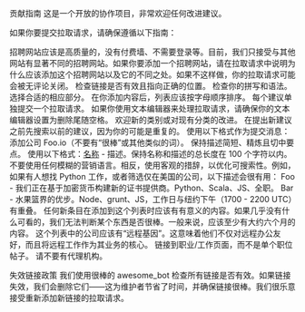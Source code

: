 贡献指南
这是一个开放的协作项目，非常欢迎任何改进建议。

如果你要提交拉取请求，请确保遵循以下指南：

招聘网站应该是高质量的，没有付费墙、不需要登录等。目前，我们只接受与其他网站有显著不同的招聘网站。如果你要添加一个招聘网站，请在拉取请求中说明为什么应该添加这个招聘网站以及它的不同之处。如果不这样做，你的拉取请求可能会被无评论关闭。
检查链接是否有效且指向正确的位置。
检查你的拼写和语法。
选择合适的相应部分。
在你添加内容后，列表应该按字母顺序排序。
每个建议单独提交一个拉取请求。
如果你使用文本编辑器来处理拉取请求，请确保你的文本编辑器设置为删除尾随空格。
欢迎新的类别或对现有分类的改进。
在提出新建议之前先搜索以前的建议，因为你的可能是重复的。
使用以下格式作为提交消息：添加公司 Foo.io（不要有“很棒”或其他类似的词）。
保持描述简短、精炼且切中要点。
使用以下格式：[名称](链接) - 描述。保持名称和描述的总长度在 100 个字符以内。
不要使用任何模糊的营销语言。相反，使用客观的措辞，以优化可搜索性。例如，如果有人想找 Python 工作，或者筛选仅在美国的公司，以下描述会很有用：
Foo - 我们正在基于加密货币构建新的证书提供商。Python、Scala、JS、全职。
Bar - 水果篮界的优步。Node、grunt、JS，工作日与纽约下午（1700 - 2200 UTC）有重叠。
任何新条目在添加到这个列表时应该有有意义的内容。如果几乎没有什么可看的，我们无法判断某个东西是否很棒。一般来说，应该至少有大约六个月的内容。
这个列表中的公司应该有“远程基因”。这意味着他们不仅对远程办公友好，而且将远程工作作为其业务的核心。
链接到职业/工作页面，而不是单个职位帖子。
请不要有代理机构。

失效链接政策
我们使用很棒的 awesome_bot 检查所有链接是否有效。如果链接失效，我们会删除它们——这为维护者节省了时间，并确保链接很棒。我们很乐意接受重新添加新链接的拉取请求。
